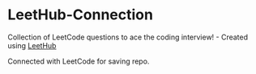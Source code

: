 # LeetHub-Connection
Collection of LeetCode questions to ace the coding interview! - Created using [LeetHub](https://github.com/QasimWani/LeetHub)

Connected with LeetCode for saving repo.
